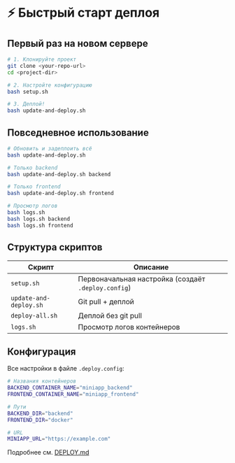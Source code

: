 # ⚡ Быстрый старт деплоя

## Первый раз на новом сервере

```bash
# 1. Клонируйте проект
git clone <your-repo-url>
cd <project-dir>

# 2. Настройте конфигурацию
bash setup.sh

# 3. Деплой!
bash update-and-deploy.sh
```

## Повседневное использование

```bash
# Обновить и задеплоить всё
bash update-and-deploy.sh

# Только backend
bash update-and-deploy.sh backend

# Только frontend
bash update-and-deploy.sh frontend

# Просмотр логов
bash logs.sh
bash logs.sh backend
bash logs.sh frontend
```

## Структура скриптов

| Скрипт | Описание |
|--------|----------|
| `setup.sh` | Первоначальная настройка (создаёт `.deploy.config`) |
| `update-and-deploy.sh` | Git pull + деплой |
| `deploy-all.sh` | Деплой без git pull |
| `logs.sh` | Просмотр логов контейнеров |

## Конфигурация

Все настройки в файле `.deploy.config`:

```bash
# Названия контейнеров
BACKEND_CONTAINER_NAME="miniapp_backend"
FRONTEND_CONTAINER_NAME="miniapp_frontend"

# Пути
BACKEND_DIR="backend"
FRONTEND_DIR="docker"

# URL
MINIAPP_URL="https://example.com"
```

Подробнее см. [DEPLOY.md](./DEPLOY.md)

